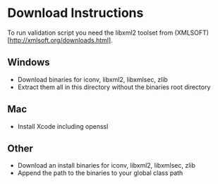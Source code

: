 # Download Instructions

To run validation script you need the libxml2 toolset from (XMLSOFT)[http://xmlsoft.org/downloads.html].

## Windows
* Download binaries for iconv, libxml2, libxmlsec, zlib
* Extract them all in this directory without the binaries root directory 

## Mac
* Install Xcode including openssl

## Other
* Download an install binaries for iconv, libxml2, libxmlsec, zlib
* Append the path to the binaries to your global class path